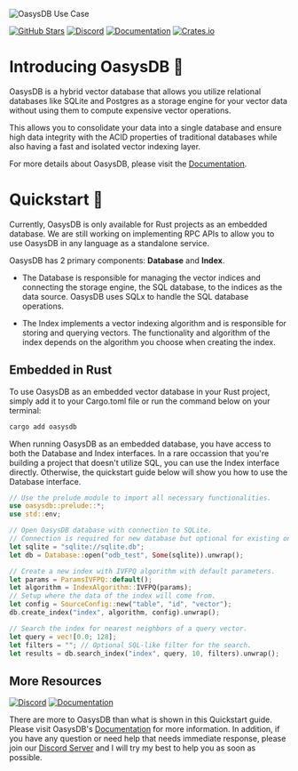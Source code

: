 ![OasysDB Use Case](https://odb-assets.s3.amazonaws.com/banners/0.7.0.png)

[![GitHub Stars](https://img.shields.io/github/stars/oasysai/oasysdb?style=for-the-badge&logo=github&logoColor=%23000000&labelColor=%23fcd34d&color=%236b7280)](https://github.com/oasysai/oasysdb)
[![Discord](https://img.shields.io/badge/chat-%236b7280?style=for-the-badge&logo=discord&logoColor=%23ffffff&label=discord&labelColor=%237289da)][discord]
[![Documentation](https://img.shields.io/badge/read-6b7280?style=for-the-badge&label=oasysdb%20docs&labelColor=14b8a6)][docs]
[![Crates.io](https://img.shields.io/crates/d/oasysdb?style=for-the-badge&logo=rust&logoColor=%23000&label=crates.io&labelColor=%23fdba74&color=%236b7280)](https://crates.io/crates/oasysdb)

# Introducing OasysDB 👋

OasysDB is a hybrid vector database that allows you utilize relational databases
like SQLite and Postgres as a storage engine for your vector data without using
them to compute expensive vector operations.

This allows you to consolidate your data into a single database and ensure high
data integrity with the ACID properties of traditional databases while also
having a fast and isolated vector indexing layer.

For more details about OasysDB, please visit the
[Documentation](https://docs.oasysdb.com/).

# Quickstart 🚀

Currently, OasysDB is only available for Rust projects as an embedded database.
We are still working on implementing RPC APIs to allow you to use OasysDB in any
language as a standalone service.

OasysDB has 2 primary components: **Database** and **Index**.

- The Database is responsible for managing the vector indices and connecting the
  storage engine, the SQL database, to the indices as the data source. OasysDB
  uses SQLx to handle the SQL database operations.

- The Index implements a vector indexing algorithm and is responsible for
  storing and querying vectors. The functionality and algorithm of the index
  depends on the algorithm you choose when creating the index.

## Embedded in Rust

To use OasysDB as an embedded vector database in your Rust project, simply add
it to your Cargo.toml file or run the command below on your terminal:

```bash
cargo add oasysdb
```

When running OasysDB as an embedded database, you have access to both the
Database and Index interfaces. In a rare occassion that you're building a
project that doesn't utilize SQL, you can use the Index interface directly.
Otherwise, the quickstart guide below will show you how to use the Database
interface.

```rust no_run
// Use the prelude module to import all necessary functionalities.
use oasysdb::prelude::*;
use std::env;

// Open OasysDB database with connection to SQLite.
// Connection is required for new database but optional for existing ones.
let sqlite = "sqlite://sqlite.db";
let db = Database::open("odb_test", Some(sqlite)).unwrap();

// Create a new index with IVFPQ algorithm with default parameters.
let params = ParamsIVFPQ::default();
let algorithm = IndexAlgorithm::IVFPQ(params);
// Setup where the data of the index will come from.
let config = SourceConfig::new("table", "id", "vector");
db.create_index("index", algorithm, config).unwrap();

// Search the index for nearest neighbors of a query vector.
let query = vec![0.0; 128];
let filters = ""; // Optional SQL-like filter for the search.
let results = db.search_index("index", query, 10, filters).unwrap();
```

## More Resources

[![Discord](https://img.shields.io/badge/chat-%236b7280?style=for-the-badge&logo=discord&logoColor=%23ffffff&label=discord&labelColor=%237289da)][discord]
[![Documentation](https://img.shields.io/badge/read-6b7280?style=for-the-badge&label=oasysdb%20docs&labelColor=14b8a6)][docs]

There are more to OasysDB than what is shown in this Quickstart guide. Please
visit OasysDB's [Documentation][docs] for more information. In addition, if you
have any question or need help that needs immediate response, please join our
[Discord Server][discord] and I will try my best to help you as soon as
possible.

[docs]: https://docs.oasysdb.com
[discord]: https://discord.gg/bDhQrkqNP4
